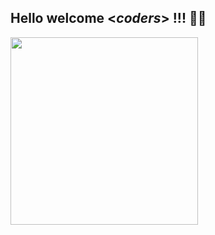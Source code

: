 <h2> Hello welcome <<i>coders</i>> !!! 🧑‍💻</h2>

<img src='https://i.pinimg.com/originals/1f/a7/68/1fa76803557415a955883b6d205e9a90.gif' width='300'>

<!--
## 💻 Projects

## ⚡ Technologies 

## 📊 My Stats
<div align=center>
<img height="150em" src="https://github-readme-stats.vercel.app/api?username=jcarpena710&show_icons=true&theme=github_dark" />
<img height="150em" src="https://github-readme-stats.vercel.app/api/top-langs/?username=jcarpena710&layout=compact&theme=github_dark" />
</div>
-->
